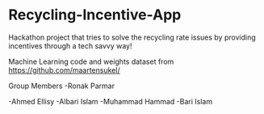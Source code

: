 # Recycling-Incentive-App
Hackathon project that tries to solve the recycling rate issues by providing incentives through a tech savvy way!

Machine Learning code and weights dataset from https://github.com/maartensukel/ 

Group Members
-Ronak Parmar

-Ahmed Ellisy
-Albari Islam
-Muhammad Hammad
-Bari Islam
